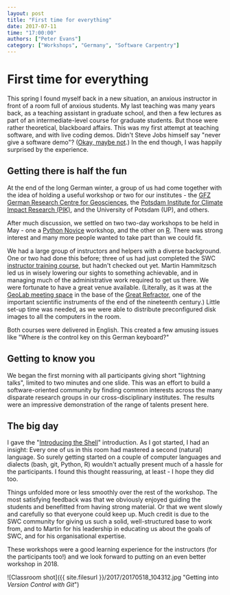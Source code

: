 ```yaml
---
layout: post
title: "First time for everything"
date: 2017-07-11
time: "17:00:00"
authors: ["Peter Evans"]
category: ["Workshops", "Germany", "Software Carpentry"]
---
```


# First time for everything

This spring I found myself back in a new situation, an anxious instructor in front of a room full of anxious students.
My last teaching was many years back, as a teaching assistant in graduate school, and then a few lectures as part of an intermediate-level course for graduate students.
But those were rather theoretical, blackboard affairs.
This was my first attempt at teaching software, and with live coding demos.
Didn't Steve Jobs himself say "never give a software demo"?
([Okay, maybe not](https://www.quora.com/Did-Steve-Jobs-ever-give-a-demo-that-flopped).)
In the end though, I was happily surprised by the experience.

## Getting there is half the fun

At the end of the long German winter, a group of us had come together with the idea of holding a useful workshop or two for our institutes - the [GFZ German Research Centre for Geosciences](http://gfz-potsdam.de), the [Potsdam Institute for Climate Impact Research (PIK)](http://pik-potsdam.de), and the University of Potsdam (UP), and others.

After much discussion, we settled on two two-day workshops to be held in May - one a [Python Novice](https://swc-bb.github.io/2017-05-15-GFZ/) workshop, and the other on [R](https://swc-bb.github.io/2017-05-17-GFZ/).
There was strong interest and many more people wanted to take part
than we could fit.

We had a large group of instructors and helpers with a diverse background.
One or two had done this before; three of us had just completed the SWC [instructor training course](http://swcarpentry.github.io/instructor-training/), but hadn't checked out yet.
Martin Hammitzsch led us in wisely lowering our sights to something achievable, and in managing much of the administrative work required to get us there.
We were fortunate to have a great venue available.
(Literally, as it was at the [GeoLab meeting space](http://www.gfz-potsdam.de/en/centre/education-and-training/training-center-geolab/)
in the base of the [Great Refractor](http://www.aip.de/en/press/gf-et/gf-et/GF),
one of the important scientific instruments of the end of the nineteenth century.)
Little set-up time was needed, as we were able to distribute
preconfigured disk images to all the computers in the room.

Both courses were delivered in English. This created a few amusing issues
like "Where *is* the control key on this German keyboard?"

## Getting to know you
We began the first morning with all participants giving short
"lightning talks", limited to two minutes and one slide.
This was an effort to build a software-oriented community by finding
common interests across the many disparate research groups in our
cross-disciplinary institutes.
The results were an impressive demonstration of the range of talents present here.

## The big day
I gave the "[Introducing the Shell](http://swcarpentry.github.io/shell-novice/01-intro/)" introduction.
As I got started, I had an insight: Every one of us in this room had mastered a second (natural) language.
So surely getting started on a couple of computer languages and dialects (bash, git, Python, R) wouldn't actually present much of a hassle for the participants.
I found this thought reassuring, at least - I hope they did too.

Things unfolded more or less smoothly over the rest of the workshop.
The most satisfying feedback was that we obviously enjoyed guiding the students and benefitted from having strong material.
Or that we went slowly and carefully so that everyone could keep up.
Much credit is due to the SWC community for giving us such a solid, well-structured base to work from, and to Martin for his leadership in educating us about the goals of SWC, and for his organisational expertise.

These workshops were a good learning experience for the instructors (for the participants too!) and we look forward to putting on an even better workshop in 2018.

![Classroom shot]({{ site.filesurl }}/2017/20170518_104312.jpg "Getting into _Version Control with Git_")
